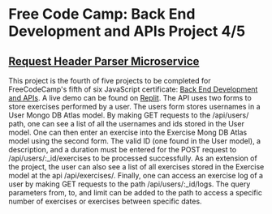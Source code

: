 # Free Code Camp: Back End Development and APIs Project 4/5
## [Request Header Parser Microservice](https://www.freecodecamp.org/learn/apis-and-microservices/apis-and-microservices-projects/url-shortener-microservice)

This project is the fourth of five projects to be completed for FreeCodeCamp's fifth of six JavaScript certificate: [Back End Development and APIs](https://www.freecodecamp.org/learn/back-end-development-and-apis/#back-end-development-and-apis-projects). A live demo can be found on [Replit](https://replit.com/@john-albright/exercise-tracker-free-code-camp#.replit). The API uses two forms to store exercises performed by a user. The users form stores usernames in a User Mongo DB Atlas model. By making GET requests to the /api/users/ path, one can see a list of all the usernames and ids stored in the User model. One can then enter an exercise into the Exercise Mong DB Atlas model using the second form. The valid ID (one found in the User model), a description, and a duration must be entered for the POST request to /api/users/:_id/exercises to be processed successfully. As an extension of the project, the user can also see a list of all exercises stored in the Exercise model at the api /api/exercises/. Finally, one can access an exercise log of a user by making GET requests to the path /api/users/:_id/logs. The query parameters from, to, and limit can be added to the path to access a specific number of exercises or exercises between specific dates. 
